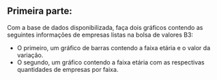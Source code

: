 ## Primeira parte:

Com a base de dados disponibilizada, faça dois gráficos contendo as seguintes informações de empresas listas na bolsa de valores B3:  
- O primeiro, um gráfico de barras contendo a faixa etária e o valor da variação.  
- O segundo, um gráfico contendo a faixa etária com as respectivas quantidades de empresas por faixa.
        